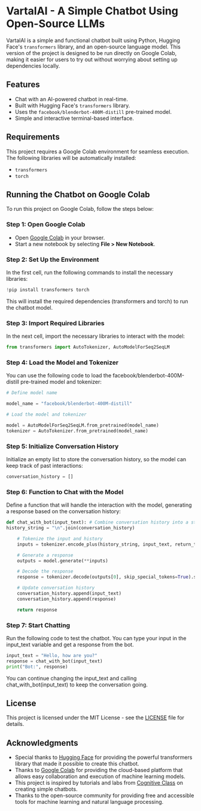 # VartalAI - A Simple Chatbot Using Open-Source LLMs

VartalAI is a simple and functional chatbot built using Python, Hugging Face's `transformers` library, and an open-source language model. This version of the project is designed to be run directly on Google Colab, making it easier for users to try out without worrying about setting up dependencies locally.

## Features

- Chat with an AI-powered chatbot in real-time.
- Built with Hugging Face's `transformers` library.
- Uses the `facebook/blenderbot-400M-distill` pre-trained model.
- Simple and interactive terminal-based interface.

## Requirements

This project requires a Google Colab environment for seamless execution. The following libraries will be automatically installed:

- `transformers`
- `torch`

## Running the Chatbot on Google Colab

To run this project on Google Colab, follow the steps below:

### Step 1: Open Google Colab

- Open [Google Colab](https://colab.research.google.com/) in your browser.
- Start a new notebook by selecting **File > New Notebook**.

### Step 2: Set Up the Environment

In the first cell, run the following commands to install the necessary libraries:

```python
!pip install transformers torch
```

This will install the required dependencies (transformers and torch) to run the chatbot model.

### Step 3: Import Required Libraries

In the next cell, import the necessary libraries to interact with the model:

```python
from transformers import AutoTokenizer, AutoModelForSeq2SeqLM
```

### Step 4: Load the Model and Tokenizer

You can use the following code to load the facebook/blenderbot-400M-distill pre-trained model and tokenizer:

```python
# Define model name

model_name = "facebook/blenderbot-400M-distill"

# Load the model and tokenizer

model = AutoModelForSeq2SeqLM.from_pretrained(model_name)
tokenizer = AutoTokenizer.from_pretrained(model_name)
```

### Step 5: Initialize Conversation History

Initialize an empty list to store the conversation history, so the model can keep track of past interactions:

```python
conversation_history = []
```

### Step 6: Function to Chat with the Model

Define a function that will handle the interaction with the model, generating a response based on the conversation history:

```python
def chat_with_bot(input_text): # Combine conversation history into a string
history_string = "\n".join(conversation_history)

    # Tokenize the input and history
    inputs = tokenizer.encode_plus(history_string, input_text, return_tensors="pt")

    # Generate a response
    outputs = model.generate(**inputs)

    # Decode the response
    response = tokenizer.decode(outputs[0], skip_special_tokens=True).strip()

    # Update conversation history
    conversation_history.append(input_text)
    conversation_history.append(response)

    return response
```

### Step 7: Start Chatting

Run the following code to test the chatbot. You can type your input in the input_text variable and get a response from the bot.

```python
input_text = "Hello, how are you?"
response = chat_with_bot(input_text)
print("Bot:", response)
```

You can continue changing the input_text and calling chat_with_bot(input_text) to keep the conversation going.

## License

This project is licensed under the MIT License - see the [LICENSE](LICENSE) file for details.

## Acknowledgments

- Special thanks to [Hugging Face](https://huggingface.co) for providing the powerful transformers library that made it possible to create this chatbot.
- Thanks to [Google Colab](https://colab.research.google.com/) for providing the cloud-based platform that allows easy collaboration and execution of machine learning models.
- This project is inspired by tutorials and labs from [Cognitive Class](https://cognitiveclass.ai) on creating simple chatbots.
- Thanks to the open-source community for providing free and accessible tools for machine learning and natural language processing.
